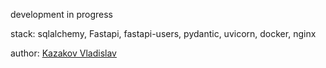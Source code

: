development in progress

stack: sqlalchemy, Fastapi, fastapi-users, pydantic, uvicorn, docker, nginx

author: [Kazakov Vladislav](https://github.com/vlad-crab)